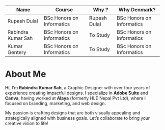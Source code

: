 | Name | Course | Why ? | Why Denmark? | 
| ----------- | ----------- | ----------- | ----------- |
| Rupesh Dulal | BSc Honors on Informatics | Rupesh Dulal | BSc Honors on Informatics | 
| Rabindra Kumar Sah | BSc Honors on Informatics | To Study | BSc Honors on Informatics |
| Kumar Gentery | BSc Honors on Informatics | To Study | BSc Honors on Informatics |

# About Me

Hi, I’m **Rabindra Kumar Sah**, a Graphic Designer with over four years of experience creating impactful designs. I specialize in **Adobe Suite** and **Canva**, having worked at **Alaya** (formerly HLE Nepal Pvt Ltd), where I focused on branding, marketing, and web design.

My passion is crafting designs that are both visually appealing and strategically aligned with business goals. Let’s collaborate to bring your creative vision to life!

